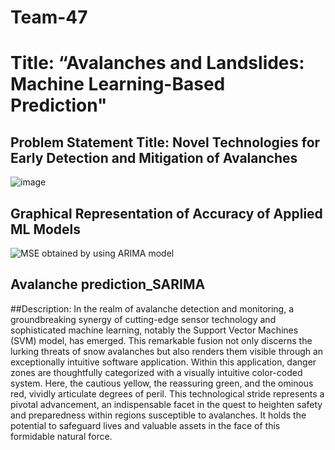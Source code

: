 # Team-47
# Title: “Avalanches and Landslides: Machine Learning-Based Prediction" 
## Problem Statement Title: Novel Technologies for Early Detection and Mitigation of Avalanches
![image](https://github.com/ITER-SIH/Team-47/assets/99968662/5c48d2a5-5f41-468b-a74f-42ad353e793e)


## Graphical Representation of Accuracy of Applied ML Models
![MSE obtained by using ARIMA model](https://github.com/ITER-SIH/Team-47/assets/114322228/301f37f3-0bd4-4887-abba-b906706ebb83)

## Avalanche prediction_SARIMA
##Description:
In the realm of avalanche detection and monitoring, a groundbreaking synergy of cutting-edge sensor technology and sophisticated machine learning, notably the Support Vector Machines (SVM) model, has emerged. This remarkable fusion not only discerns the lurking threats of snow avalanches but also renders them visible through an exceptionally intuitive software application. Within this application, danger zones are thoughtfully categorized with a visually intuitive color-coded system. Here, the cautious yellow, the reassuring green, and the ominous red, vividly articulate degrees of peril. This technological stride represents a pivotal advancement, an indispensable facet in the quest to heighten safety and preparedness within regions susceptible to avalanches.
It holds the potential to safeguard lives and valuable assets in the face of this formidable natural force.





